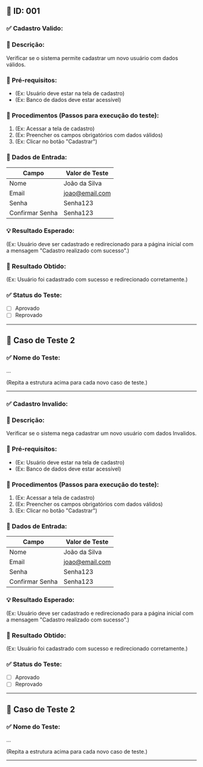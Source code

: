 ## 🧪 ID: 001

### ✅ Cadastro Valido:

### 🎯 Descrição:
Verificar se o sistema permite cadastrar um novo usuário com dados válidos.

### 🧰 Pré-requisitos:
- (Ex: Usuário deve estar na tela de cadastro)
- (Ex: Banco de dados deve estar acessível)

### 📝 Procedimentos (Passos para execução do teste):
1. (Ex: Acessar a tela de cadastro)
2. (Ex: Preencher os campos obrigatórios com dados válidos)
3. (Ex: Clicar no botão "Cadastrar")

### 🧾 Dados de Entrada:
| Campo            | Valor de Teste        |
|------------------|------------------------|
| Nome             | João da Silva          |
| Email            | joao@email.com         |
| Senha            | Senha123               |
| Confirmar Senha  | Senha123               |

### 💡 Resultado Esperado:
(Ex: Usuário deve ser cadastrado e redirecionado para a página inicial com a mensagem "Cadastro realizado com sucesso".)

### 📌 Resultado Obtido:
(Ex: Usuário foi cadastrado com sucesso e redirecionado corretamente.)

### ✅ Status do Teste:
- [ ] Aprovado
- [ ] Reprovado

---

## 🧪 Caso de Teste 2

### ✅ Nome do Teste:
...

(Repita a estrutura acima para cada novo caso de teste.)

---
### ✅ Cadastro Invalido:

### 🎯 Descrição:
Verificar se o sistema nega cadastrar um novo usuário com dados Invalidos.

### 🧰 Pré-requisitos:
- (Ex: Usuário deve estar na tela de cadastro)
- (Ex: Banco de dados deve estar acessível)

### 📝 Procedimentos (Passos para execução do teste):
1. (Ex: Acessar a tela de cadastro)
2. (Ex: Preencher os campos obrigatórios com dados válidos)
3. (Ex: Clicar no botão "Cadastrar")

### 🧾 Dados de Entrada:
| Campo            | Valor de Teste        |
|------------------|------------------------|
| Nome             | João da Silva          |
| Email            | joao@email.com         |
| Senha            | Senha123               |
| Confirmar Senha  | Senha123               |

### 💡 Resultado Esperado:
(Ex: Usuário deve ser cadastrado e redirecionado para a página inicial com a mensagem "Cadastro realizado com sucesso".)

### 📌 Resultado Obtido:
(Ex: Usuário foi cadastrado com sucesso e redirecionado corretamente.)

### ✅ Status do Teste:
- [ ] Aprovado
- [ ] Reprovado

---

## 🧪 Caso de Teste 2

### ✅ Nome do Teste:
...

(Repita a estrutura acima para cada novo caso de teste.)

---

